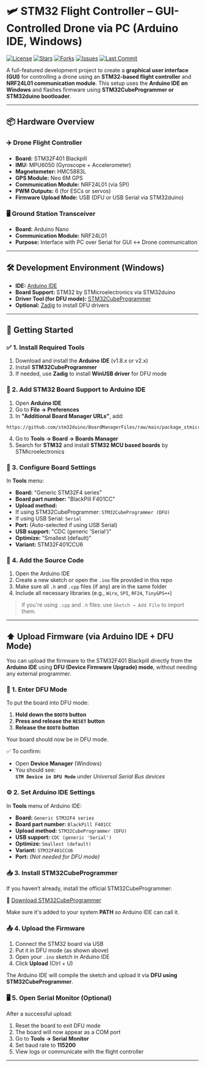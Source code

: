 # 🛩️ STM32 Flight Controller – GUI-Controlled Drone via PC (Arduino IDE, Windows)

[![License](https://img.shields.io/github/license/Rakshan-VP/STM32-Flight-Controller)](https://github.com/Rakshan-VP/STM32-Flight-Controller/blob/main/LICENSE)
[![Stars](https://img.shields.io/github/stars/Rakshan-VP/STM32-Flight-Controller?style=social)](https://github.com/Rakshan-VP/STM32-Flight-Controller/stargazers)
[![Forks](https://img.shields.io/github/forks/Rakshan-VP/STM32-Flight-Controller?style=social)](https://github.com/Rakshan-VP/STM32-Flight-Controller/network/members)
[![Issues](https://img.shields.io/github/issues/Rakshan-VP/STM32-Flight-Controller)](https://github.com/Rakshan-VP/STM32-Flight-Controller/issues)
[![Last Commit](https://img.shields.io/github/last-commit/Rakshan-VP/STM32-Flight-Controller)](https://github.com/Rakshan-VP/STM32-Flight-Controller/commits/main)

A full-featured development project to create a **graphical user interface (GUI)** for controlling a drone using an **STM32-based flight controller** and **NRF24L01 communication module**. This setup uses the **Arduino IDE on Windows** and flashes firmware using **STM32CubeProgrammer or STM32duino bootloader**.

---

## 📦 Hardware Overview

### ✈️ Drone Flight Controller
- **Board:** STM32F401 Blackpill
- **IMU:** MPU6050 (Gyroscope + Accelerometer)
- **Magnetometer:** HMC5883L
- **GPS Module:** Neo 6M GPS
- **Communication Module:** NRF24L01 (via SPI)
- **PWM Outputs:** 6 (for ESCs or servos)
- **Firmware Upload Mode:** USB (DFU or USB Serial via STM32duino)

### 🖥️ Ground Station Transceiver
- **Board:** Arduino Nano  
- **Communication Module:** NRF24L01  
- **Purpose:** Interface with PC over Serial for GUI ↔️ Drone communication

---

## 🛠️ Development Environment (Windows)

- **IDE:** [Arduino IDE](https://www.arduino.cc/en/software)
- **Board Support:** STM32 by STMicroelectronics via STM32duino
- **Driver Tool (for DFU mode):** [STM32CubeProgrammer](https://www.st.com/en/development-tools/stm32cubeprog.html)
- **Optional:** [Zadig](https://zadig.akeo.ie/) to install DFU drivers

---

## 🚀 Getting Started

### ✅ 1. Install Required Tools

1. Download and install the **Arduino IDE** (v1.8.x or v2.x)
2. Install **STM32CubeProgrammer**
3. If needed, use **Zadig** to install **WinUSB driver** for DFU mode


### 🧩 2. Add STM32 Board Support to Arduino IDE

1. Open **Arduino IDE**
2. Go to **File → Preferences**
3. In **"Additional Board Manager URLs"**, add:
```
https://github.com/stm32duino/BoardManagerFiles/raw/main/package_stmicroelectronics_index.json
```
4. Go to **Tools → Board → Boards Manager**
5. Search for **STM32** and install **STM32 MCU based boards** by STMicroelectronics


### 🔧 3. Configure Board Settings

In **Tools** menu:

- **Board:** "Generic STM32F4 series"
- **Board part number:** "BlackPill F401CC"
- **Upload method:** 
- If using STM32CubeProgrammer: `STM32CubeProgrammer (DFU)`
- If using USB Serial: `Serial`
- **Port:** (Auto-selected if using USB Serial)
- **USB support:** "CDC (generic 'Serial')"
- **Optimize:** "Smallest (default)"
- **Variant:** STM32F401CCU6


### 📄 4. Add the Source Code

1. Open the Arduino IDE
2. Create a new sketch or open the `.ino` file provided in this repo
3. Make sure all `.h` and `.cpp` files (if any) are in the same folder
4. Include all necessary libraries (e.g., `Wire`, `SPI`, `RF24`, `TinyGPS++`)

> If you're using `.cpp` and `.h` files: use `Sketch → Add File` to import them.

---
## ⬆️ Upload Firmware (via Arduino IDE + DFU Mode)

You can upload the firmware to the STM32F401 Blackpill directly from the **Arduino IDE** using **DFU (Device Firmware Upgrade) mode**, without needing any external programmer.


### 🔌 1. Enter DFU Mode

To put the board into DFU mode:

1. **Hold down the `BOOT0` button**
2. **Press and release the `RESET` button**
3. **Release the `BOOT0` button**

Your board should now be in DFU mode.

✅ To confirm:
- Open **Device Manager** (Windows)
- You should see:  
  **`STM Device in DFU Mode`** under *Universal Serial Bus devices*


### ⚙️ 2. Set Arduino IDE Settings

In **Tools** menu of Arduino IDE:

- **Board:** `Generic STM32F4 series`
- **Board part number:** `BlackPill F401CC`
- **Upload method:** `STM32CubeProgrammer (DFU)`
- **USB support:** `CDC (generic 'Serial')`
- **Optimize:** `Smallest (default)`
- **Variant:** `STM32F401CCU6`
- **Port:** *(Not needed for DFU mode)*


### 📥 3. Install STM32CubeProgrammer

If you haven’t already, install the official STM32CubeProgrammer:

🔗 [Download STM32CubeProgrammer](https://www.st.com/en/development-tools/stm32cubeprog.html)

Make sure it's added to your system **PATH** so Arduino IDE can call it.


### 📤 4. Upload the Firmware

1. Connect the STM32 board via USB
2. Put it in DFU mode (as shown above)
3. Open your `.ino` sketch in Arduino IDE
4. Click **Upload** (Ctrl + U)

The Arduino IDE will compile the sketch and upload it via **DFU using STM32CubeProgrammer**.


### 🖥️ 5. Open Serial Monitor (Optional)

After a successful upload:

1. Reset the board to exit DFU mode
2. The board will now appear as a COM port
3. Go to **Tools → Serial Monitor**
4. Set baud rate to **115200**
5. View logs or communicate with the flight controller

---
